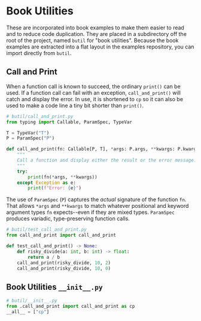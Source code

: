 # Book Utilities

These are incorporated into book examples to make them easier to read and to reduce code duplication.
They are placed in a subdirectory off the root of the project, named `butil` for "book utilities".
Because the book examples are extracted into a flat layout in the examples repository, you can import directly from `butil`.

## Call and Print

When a function call is known to succeed, the ordinary `print()` can be used.
If a function call can fail with an exception, `call_and_print()` will catch and display the error.
In use, it is shortened to `cp` so it can also be used to make a code line a tiny bit shorter than `print()`.

```python
# butil/call_and_print.py
from typing import Callable, ParamSpec, TypeVar

T = TypeVar("T")
P = ParamSpec("P")

def call_and_print(fn: Callable[P, T], *args: P.args, **kwargs: P.kwargs) -> None:
    """
    Call a function and display either the result or the error message.
    """
    try:
        print(fn(*args, **kwargs))
    except Exception as e:
        print(f"Error: {e}")
```

The use of `ParamSpec` (`P`) captures the *actual* signature of the function `fn`. 
That allows `*args` and `**kwargs` to match whatever positional and keyword argument types `fn` expects--even if they are mixed types.
`ParamSpec` produces variadic, type-preserving function calls.



```python
# butil/test_call_and_print.py
from call_and_print import call_and_print

def test_call_and_print() -> None:
    def risky_divide(a: int, b: int) -> float:
        return a / b
    call_and_print(risky_divide, 10, 2)
    call_and_print(risky_divide, 10, 0)
```

## Book Utilities `__init__.py`

```python
# butil/__init__.py
from .call_and_print import call_and_print as cp
__all__ = ["cp"]
```

